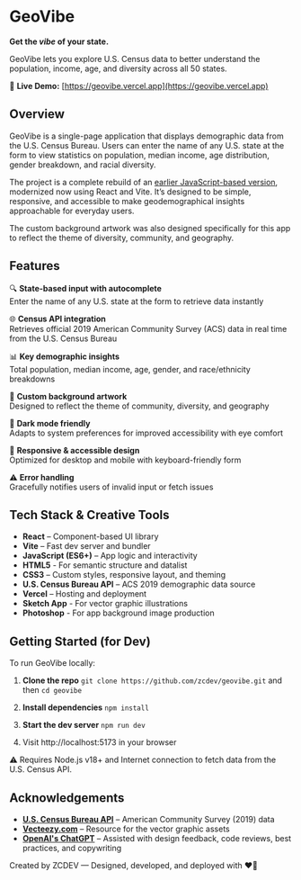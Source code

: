 # GeoVibe

**Get the <em>vibe</em> of your state.**

GeoVibe lets you explore U.S. Census data to better understand the population, income, age, and diversity across all 50 states.

🔗 **Live Demo:** [https://geovibe.vercel.app](https://geovibe.vercel.app)

## Overview

GeoVibe is a single-page application that displays demographic data from the U.S. Census Bureau. Users can enter the name of any U.S. state at the form to view statistics on population, median income, age distribution, gender breakdown, and racial diversity.

The project is a complete rebuild of an [earlier JavaScript-based version](https://github.com/zcdev/GeoVibe-old), modernized now using React and Vite. It’s designed to be simple, responsive, and accessible to make geodemographical insights approachable for everyday users.

The custom background artwork was also designed specifically for this app to reflect the theme of diversity, community, and geography.

## Features

🔍 **State-based input with autocomplete**
<br />Enter the name of any U.S. state at the form to retrieve data instantly

🌐 **Census API integration**
<br />Retrieves official 2019 American Community Survey (ACS) data in real time from the U.S. Census Bureau

📊 **Key demographic insights**
<br />Total population, median income, age, gender, and race/ethnicity breakdowns

🎨 **Custom background artwork**
<br />Designed to reflect the theme of community, diversity, and geography

🌙 **Dark mode friendly**
<br />Adapts to system preferences for improved accessibility with eye comfort

📱 **Responsive & accessible design**
<br />Optimized for desktop and mobile with keyboard-friendly form

⚠️ **Error handling**
<br />Gracefully notifies users of invalid input or fetch issues

## Tech Stack & Creative Tools

- **React** – Component-based UI library
- **Vite** – Fast dev server and bundler
- **JavaScript (ES6+)** – App logic and interactivity
- **HTML5** - For semantic structure and datalist
- **CSS3** – Custom styles, responsive layout, and theming
- **U.S. Census Bureau API** – ACS 2019 demographic data source
- **Vercel** – Hosting and deployment
- **Sketch App** - For vector graphic illustrations
- **Photoshop** - For app background image production

## Getting Started (for Dev)

To run GeoVibe locally:

1. **Clone the repo**
`git clone https://github.com/zcdev/geovibe.git` and then `cd geovibe`

2. **Install dependencies**
`npm install`

3. **Start the dev server**
`npm run dev`

4. Visit http://localhost:5173 in your browser

⚠️ Requires Node.js v18+ and Internet connection to fetch data from the U.S. Census API.

## Acknowledgements

- **[U.S. Census Bureau API](https://www.census.gov/data.html)** – American Community Survey (2019) data
- **[Vecteezy.com](https://www.vecteezy.com)** – Resource for the vector graphic assets
- **[OpenAI's ChatGPT](https://chatgpt.com)** – Assisted with design feedback, code reviews, best practices, and copywriting

Created by ZCDEV — Designed, developed, and deployed with ❤️‍🔥